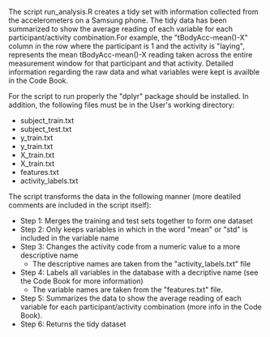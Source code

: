 The script run_analysis.R creates a tidy set with information collected from the accelerometers on a Samsung phone. The tidy data has been summarized to show the average reading of each variable 
for each participant/activity combination.For example, the "tBodyAcc-mean()-X" column in the row where the participant is 1 and the activity is "laying", represents the mean tBodyAcc-mean()-X reading
taken across the entire measurement window for that participant and that activity. Detailed information regarding the raw
data and what variables were kept is availble in the Code Book. 

For the script to run properly the "dplyr" package should be installed. In addition, the following files must be in the User's working directory:
* subject_train.txt
* subject_test.txt
* y_train.txt
* y_train.txt
* X_train.txt
* X_train.txt
* features.txt
* activity_labels.txt

The script transforms the data in the following manner (more deatiled comments are included in the script itself):
* Step 1: Merges the training and test sets together to form one dataset
* Step 2: Only keeps variables in which in the word "mean" or "std" is included in the variable name
* Step 3: Changes the activity code from a numeric value to a more descriptive name
  * The descriptive names are taken from the "activity_labels.txt" file
* Step 4: Labels all variables in the database with a decriptive name (see the Code Book for more information)
  * The variable names are taken from the "features.txt" file. 
* Step 5: Summarizes the data to show the average reading of each variable for each participant/activity combination (more info in the Code Book).
* Step 6: Returns the tidy dataset
